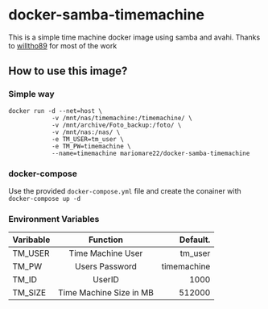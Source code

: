 # docker-samba-timemachine
This is a simple time machine docker image using samba and avahi. 
Thanks to [willtho89](https://github.com/willtho89/docker-samba-timemachine) for most of the work


## How to use this image?

### Simple way
```
docker run -d --net=host \
            -v /mnt/nas/timemachine:/timemachine/ \
            -v /mnt/archive/Foto_backup:/foto/ \
            -v /mnt/nas:/nas/ \
            -e TM_USER=tm_user \
            -e TM_PW=timemachine \
            --name=timemachine mariomare22/docker-samba-timemachine
```

### docker-compose
Use the provided `docker-compose.yml` file and create the conainer with `docker-compose up -d`

### Environment Variables
| Varibable | Function                | Default.    |
| ----------|:-----------------------:|-------------:|
| TM_USER   | Time Machine User       | tm_user |
| TM_PW     | Users Password          | timemachine |
| TM_ID     | UserID                  | 1000        |
| TM_SIZE   | Time Machine Size in MB | 512000      |
